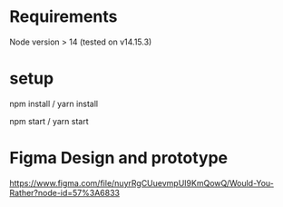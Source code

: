 # Requirements

Node version > 14 (tested on v14.15.3)

# setup

npm install / yarn install

npm start / yarn start

# Figma Design and prototype

https://www.figma.com/file/nuyrRgCUuevmpUI9KmQowQ/Would-You-Rather?node-id=57%3A6833
